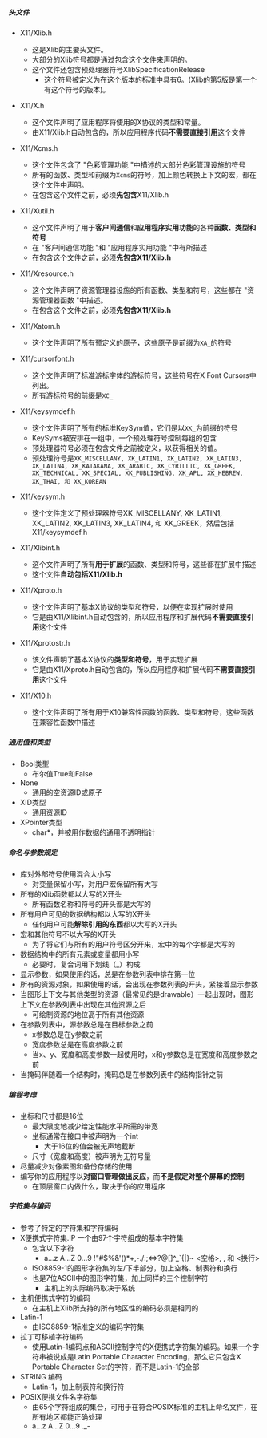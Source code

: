 ##### 头文件

* X11/Xlib.h 
  * 这是Xlib的主要头文件。
  * 大部分的Xlib符号都是通过包含这个文件来声明的。
  * 这个文件还包含预处理器符号XlibSpecificationRelease
    * 这个符号被定义为在这个版本的标准中具有6。(Xlib的第5版是第一个有这个符号的版本)。
* X11/X.h 
  * 这个文件声明了应用程序将使用的X协议的类型和常量。
  * 由X11/Xlib.h自动包含的，所以应用程序代码**不需要直接引用**这个文件
* X11/Xcms.h 
  * 这个文件包含了 "色彩管理功能 "中描述的大部分色彩管理设施的符号
  * 所有的函数、类型和前缀为`Xcms`的符号，加上颜色转换上下文的宏，都在这个文件中声明。
  * 在包含这个文件之前，必须**先包含**X11/Xlib.h
* X11/Xutil.h 
  * 这个文件声明了用于**客户间通信**和**应用程序实用功能**的各种**函数、类型和符号**
  * 在 "客户间通信功能 "和 "应用程序实用功能 "中有所描述
  * 在包含这个文件之前，必须**先包含X11/Xlib.h**
* X11/Xresource.h 
  * 这个文件声明了资源管理器设施的所有函数、类型和符号，这些都在 "资源管理器函数 "中描述。
  * 在包含这个文件之前，必须**先包含X11/Xlib.h**
* X11/Xatom.h
  * 这个文件声明了所有预定义的原子，这些原子是前缀为`XA_`的符号
* X11/cursorfont.h 
  * 这个文件声明了标准游标字体的游标符号，这些符号在X Font Cursors中列出。
  * 所有游标符号的前缀是`XC_`
* X11/keysymdef.h 
  * 这个文件声明了所有的标准KeySym值，它们是以`XK_`为前缀的符号
  * KeySyms被安排在一组中，一个预处理符号控制每组的包含
  * 预处理器符号必须在包含文件之前被定义，以获得相关的值。
  * 预处理符号是`XK_MISCELLANY, XK_LATIN1, XK_LATIN2, XK_LATIN3, XK_LATIN4, XK_KATAKANA, XK_ARABIC, XK_CYRILLIC, XK_GREEK, XK_TECHNICAL, XK_SPECIAL, XK_PUBLISHING, XK_APL, XK_HEBREW, XK_THAI, 和 XK_KOREAN`
* X11/keysym.h 
  * 这个文件定义了预处理器符号XK_MISCELLANY, XK_LATIN1, XK_LATIN2, XK_LATIN3, XK_LATIN4, 和 XK_GREEK，然后包括X11/keysymdef.h
* X11/Xlibint.h 
  * 这个文件声明了所有**用于扩展**的函数、类型和符号，这些都在扩展中描述
  * 这个文件**自动包括X11/Xlib.h**
* X11/Xproto.h 
  * 这个文件声明了基本X协议的类型和符号，以便在实现扩展时使用
  * 它是由X11/Xlibint.h自动包含的，所以应用程序和扩展代码**不需要直接引用**这个文件
* X11/Xprotostr.h 
  * 该文件声明了基本X协议的**类型和符号**，用于实现扩展
  * 它是由X11/Xproto.h自动包含的，所以应用程序和扩展代码**不需要直接引用**这个文件

* X11/X10.h 
  * 这个文件声明了所有用于X10兼容性函数的函数、类型和符号，这些函数在兼容性函数中描述

##### 通用值和类型

* Bool类型
  * 布尔值True和False
* None
  * 通用的空资源ID或原子
* XID类型
  * 通用资源ID
* XPointer类型
  * char*，并被用作数据的通用不透明指针

##### 命名与参数规定

* 库对外部符号使用混合大小写
  * 对变量保留小写，对用户宏保留所有大写
* 所有的Xlib函数都以大写的X开头
  * 所有函数名称和符号的开头都是大写的
* 所有用户可见的数据结构都以大写的X开头
  * 任何用户可能**解除引用的东西**都以大写的X开头
* 宏和其他符号不以大写的X开头
  * 为了将它们与所有的用户符号区分开来，宏中的每个字都是大写的
* 数据结构中的所有元素或变量都用小写
  * 必要时，复合词用下划线（_）构成
* 显示参数，如果使用的话，总是在参数列表中排在第一位
* 所有的资源对象，如果使用的话，会出现在参数列表的开头，紧接着显示参数
* 当图形上下文与其他类型的资源（最常见的是drawable）一起出现时，图形上下文在参数列表中出现在其他资源之后
  * 可绘制资源的地位高于所有其他资源
* 在参数列表中，源参数总是在目标参数之前
  * x参数总是在y参数之前
  * 宽度参数总是在高度参数之前
  * 当x、y、宽度和高度参数一起使用时，x和y参数总是在宽度和高度参数之前
* 当掩码伴随着一个结构时，掩码总是在参数列表中的结构指针之前

##### 编程考虑

* 坐标和尺寸都是16位
  * 最大限度地减少给定性能水平所需的带宽
  * 坐标通常在接口中被声明为一个int
    * 大于16位的值会被无声地截断
  * 尺寸（宽度和高度）被声明为无符号量
* 尽量减少对像素图和备份存储的使用
* 编写你的应用程序以**对窗口管理做出反应**，而**不是假定对整个屏幕的控制**
  * 在顶层窗口内做什么，取决于你的应用程序

##### 字符集与编码

* 参考了特定的字符集和字符编码
* X便携式字符集.IP 一个由97个字符组成的基本字符集
  * 包含以下字符
    * a...z A...Z 0...9 !"#$%&'()*+,-./:;<=>?@[\]^_`{|}~ <空格>, , 和 <换行>
  * ISO8859-1的图形字符集的左/下半部分，加上空格、制表符和换行
  * 也是7位ASCII中的图形字符集，加上同样的三个控制字符
    * 主机上的实际编码取决于系统
* 主机便携式字符的编码
  * 在主机上Xlib所支持的所有地区性的编码必须是相同的
* Latin-1
  * 由ISO8859-1标准定义的编码字符集
* 拉丁可移植字符编码
  * 使用Latin-1编码点和ASCII控制字符的X便携式字符集的编码。如果一个字符串被说成是Latin Portable Character Encoding，那么它只包含X Portable Character Set的字符，而不是Latin-1的全部
* STRING 编码
  * Latin-1，加上制表符和换行符
* POSIX便携文件名字符集
  * 由65个字符组成的集合，可用于在符合POSIX标准的主机上命名文件，在所有地区都能正确处理
  * a...z A...Z 0...9 ._-

